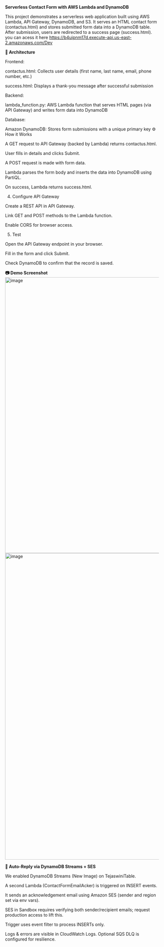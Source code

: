 **Serverless Contact Form with AWS Lambda and DynamoDB**

This project demonstrates a serverless web application built using AWS Lambda, API Gateway, DynamoDB, and S3.
It serves an HTML contact form (contactus.html) and stores submitted form data into a DynamoDB table. After submission, users are redirected to a success page (success.html).
you can acess it here https://b4uipnm17d.execute-api.us-east-2.amazonaws.com/Dev

**🚀 Architecture**

Frontend:

contactus.html: Collects user details (first name, last name, email, phone number, etc.)

success.html: Displays a thank-you message after successful submission

Backend:

lambda_function.py: AWS Lambda function that serves HTML pages (via API Gateway) and writes form data into DynamoDB

Database:

Amazon DynamoDB: Stores form submissions with a unique primary key
⚙️ How it Works

A GET request to API Gateway (backed by Lambda) returns contactus.html.

User fills in details and clicks Submit.

A POST request is made with form data.

Lambda parses the form body and inserts the data into DynamoDB using PartiQL.

On success, Lambda returns success.html.

4. Configure API Gateway

Create a REST API in API Gateway.

Link GET and POST methods to the Lambda function.

Enable CORS for browser access.

5. Test

Open the API Gateway endpoint in your browser.

Fill in the form and click Submit.

Check DynamoDB to confirm that the record is saved.

**📷 Demo Screenshot**
<img width="700" height="900" alt="image" src="https://github.com/user-attachments/assets/359fc325-5f9e-4ac8-b32f-9eec866ad0e1" />
<img width="900" height="1000" alt="image" src="https://github.com/user-attachments/assets/8078c5f8-c286-48fa-9f87-2eaa3e96d437" />

**📧 Auto-Reply via DynamoDB Streams + SES**

We enabled DynamoDB Streams (New Image) on TejaswiniTable.

A second Lambda (ContactFormEmailAcker) is triggered on INSERT events.

It sends an acknowledgement email using Amazon SES (sender and region set via env vars).

SES in Sandbox requires verifying both sender/recipient emails; request production access to lift this.

Trigger uses event filter to process INSERTs only.

Logs & errors are visible in CloudWatch Logs. Optional SQS DLQ is configured for resilience.

